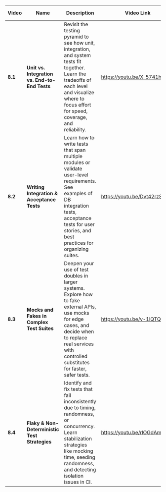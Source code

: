 | Video   | Name                                          | Description                                                                                                                                                                                                   | Video Link | Video Length |
| ------- | --------------------------------------------- | ------------------------------------------------------------------------------------------------------------------------------------------------------------------------------------------------------------- | ---------- | ------------ |
| **8.1** | **Unit vs. Integration vs. End-to-End Tests** | Revisit the testing pyramid to see how unit, integration, and system tests fit together. Learn the tradeoffs of each level and visualize where to focus effort for speed, coverage, and reliability.          | https://youtu.be/X_5741h3vO0 | 00:12:31       |
| **8.2** | **Writing Integration & Acceptance Tests**    | Learn how to write tests that span multiple modules or validate user-level requirements. See examples of DB integration tests, acceptance tests for user stories, and best practices for organizing suites.   | https://youtu.be/Dvt42rzSkv8 | 00:18:06       |
| **8.3** | **Mocks and Fakes in Complex Test Suites**    | Deepen your use of test doubles in larger systems. Explore how to fake external APIs, use mocks for edge cases, and decide when to replace real services with controlled substitutes for faster, safer tests. | https://youtu.be/v-1lQTQJbg8 | 00:10:36       |
| **8.4** | **Flaky & Non-Deterministic Test Strategies** | Identify and fix tests that fail inconsistently due to timing, randomness, or concurrency. Learn stabilization strategies like mocking time, seeding randomness, and detecting isolation issues in CI.        | https://youtu.be/rlOGdAmrgxA | 00:11:14       |
